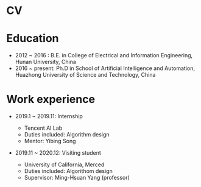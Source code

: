 <!--
---
layout: archive
title: "CV"
permalink: /cv/
author_profile: true
redirect_from:
  - /resume
---

{% include base_path %}
-->
# CV


Education
======
* 2012  ~  2016  : B.E. in College of Electrical and Information Engineering, Hunan University, China
* 2016  ~ present: Ph.D in School of Artificial Intelligence and Automation, Huazhong University of Science and Technology, China

Work experience
======
* 2019.1 ~ 2019.11: Internship
  * Tencent AI Lab
  * Duties included: Algorithm design
  * Mentor: Yibing Song 

* 2019.11 ~ 2020.12: Visiting student
  * University of California, Merced
  * Duties included: Algorithom design
  * Supervisor: Ming-Hsuan Yang (professor)

<!--
Publications
======
  <ul>{% for post in site.publications %}
    {% include archive-single-cv.html %}
  {% endfor %}</ul>
 
Service and leadership
======
* Currently signed in to 43 different slack teams
-->
